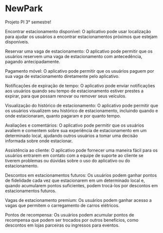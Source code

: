 # NewPark
Projeto PI 3° semestre!

Encontrar estacionamento disponível: O aplicativo pode usar localização para ajudar os usuários a encontrar estacionamentos próximos que estejam disponíveis. 

Reservar uma vaga de estacionamento: O aplicativo pode permitir que os usuários reservem uma vaga de estacionamento com antecedência, pagando antecipadamente. 

Pagamento móvel: O aplicativo pode permitir que os usuários paguem por sua vaga de estacionamento diretamente pelo aplicativo. 

Notificações de expiração de tempo: O aplicativo pode enviar notificações aos usuários quando seu tempo de estacionamento estiver prestes a expirar, para que possam renovar ou remover seus veículos. 

Visualização do histórico de estacionamento: O aplicativo pode permitir que os usuários visualizem seu histórico de estacionamento, incluindo quando e onde estacionaram, quanto pagaram e por quanto tempo. 

Avaliações e comentários: O aplicativo pode permitir que os usuários avaliem e comentem sobre sua experiência de estacionamento em um determinado local, ajudando outros usuários a tomar uma decisão informada sobre onde estacionar. 

Assistência ao cliente: O aplicativo pode fornecer uma maneira fácil para os usuários entrarem em contato com a equipe de suporte ao cliente se tiverem problemas ou dúvidas sobre o uso do aplicativo ou do estacionamento. 

Descontos em estacionamentos futuros: Os usuários podem ganhar pontos de fidelidade cada vez que estacionarem em um determinado local e, quando acumularem pontos suficientes, podem trocá-los por descontos em estacionamentos futuros. 

Vagas de estacionamento premium: Os usuários podem ganhar acesso a vagas que permitem o carregamento de carros elétricos. 

Pontos de recompensa: Os usuários podem acumular pontos de recompensa que podem ser trocados por outros benefícios, como descontos em lojas parceiras ou ingressos para eventos.
